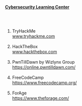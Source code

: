 <b><ins>Cybersecurity Learning Center</ins></b>

<br><br>
1. TryHackMe<br>
www.tryhackme.com<br><br>
2. HackTheBox<br>
www.hackthebox.com<br><br>
3. PwnTillDawn by Wizlynx Group <br>
https://online.pwntilldawn.com/<br><br>
4. FreeCodeCamp<br>
https://www.freecodecamp.org/<br><br>
5. ForAge<br>
https://www.theforage.com/

